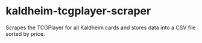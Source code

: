# kaldheim-tcgplayer-scraper
Scrapes the TCGPlayer for all Kaldheim cards and stores data into a CSV file sorted by price. 
